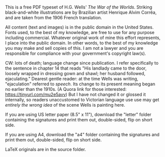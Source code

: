 This is a free PDF typeset of H.G. Wells' *The War of the Worlds*. Striking black-and-white illustrations are by Brazilian artist Henrique Alvim Corrêa, and are taken from the 1906 French translation.

All content (text and images) is in the public domain in the United States. Fonts used, to the best of my knowledge, are free to use for any purpose including commercial. Whatever original work of mine this effort represents, I place into the public domain. In other words, to the best of my knowledge you may make and sell copies of this. I am not a lawyer and you are responsible for compliance with your government's copyright law(s).

CW: lots of death; language change since publication. I refer specifically to the sentence in chapter 14 that reads "His landlady came to the door, loosely wrapped in dressing gown and shawl; her husband followed, ejaculating." Dearest gentle reader: at the time Wells was writing, "ejaculation" referred to *speech*. Its change to its present meaning began no earlier than the 1910s. (A Quora link for those interested: https://tinyurl.com/mu2e5avv) But I have not changed it or glossed it internally, so readers unaccustomed to Victorian language use use may get *entirely the wrong idea* of the scene Wells is painting here.

If you are using US letter paper (8.5" x 11"), download the "letter" folder containing the signatures and print them out, double-sided, flip on short side.

If you are using A4, download the "a4" folder containing the signatures and print them out, double-sided, flip on short side.

LaTeX originals are in the source folder.

